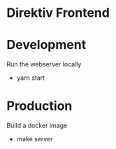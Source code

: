 # Direktiv Frontend

# Development

Run the webserver locally
- yarn start

# Production

Build a docker image 
- make server